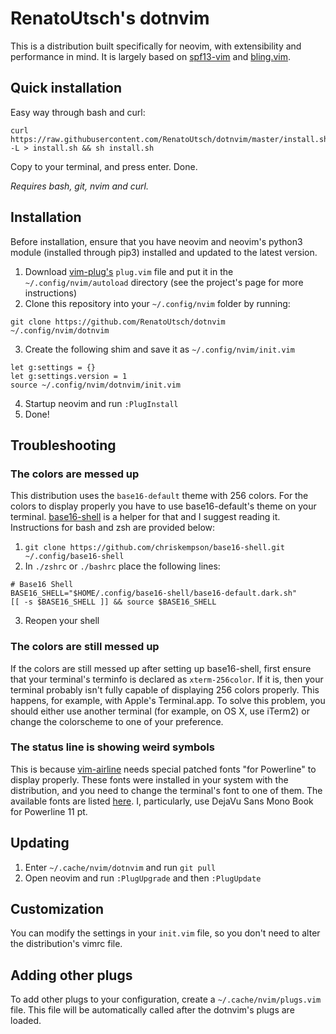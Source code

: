 # RenatoUtsch's dotnvim
This is a distribution built specifically for neovim, with extensibility and performance in mind. It is largely based on [spf13-vim](https://github.com/spf13/spf13-vim) and [bling.vim](https://github.com/bling/dotvim).

## Quick installation

Easy way through bash and curl:

    curl https://raw.githubusercontent.com/RenatoUtsch/dotnvim/master/install.sh -L > install.sh && sh install.sh

Copy to your terminal, and press enter. Done.

*Requires bash, git, nvim and curl.*

## Installation
Before installation, ensure that you have neovim and neovim's python3 module (installed through pip3) installed and updated to the latest version.

1. Download [vim-plug's](https://github.com/junegunn/vim-plug) `plug.vim` file and put it in the `~/.config/nvim/autoload` directory (see the project's page for more instructions)
2. Clone this repository into your `~/.config/nvim` folder by running:
```
git clone https://github.com/RenatoUtsch/dotnvim ~/.config/nvim/dotnvim
```
3. Create the following shim and save it as `~/.config/nvim/init.vim`
```
let g:settings = {}
let g:settings.version = 1
source ~/.config/nvim/dotnvim/init.vim
```
4. Startup neovim and run `:PlugInstall`
5. Done!

## Troubleshooting
### The colors are messed up
This distribution uses the `base16-default` theme with 256 colors. For the colors to display properly you have to use base16-default's theme on your terminal. [base16-shell](https://github.com/chriskempson/base16-shell) is a helper for that and I suggest reading it. Instructions for bash and zsh are provided below:

1. `git clone https://github.com/chriskempson/base16-shell.git ~/.config/base16-shell`
2. In `./zshrc` or `./bashrc` place the following lines:
```
# Base16 Shell
BASE16_SHELL="$HOME/.config/base16-shell/base16-default.dark.sh"
[[ -s $BASE16_SHELL ]] && source $BASE16_SHELL
```
3. Reopen your shell

### The colors are still messed up
If the colors are still messed up after setting up base16-shell, first ensure that your terminal's terminfo is declared as `xterm-256color`. If it is, then your terminal probably isn't fully capable of displaying 256 colors properly. This happens, for example, with Apple's Terminal.app. To solve this problem, you should either use another terminal (for example, on OS X, use iTerm2) or change the colorscheme to one of your preference.

### The status line is showing weird symbols
This is because [vim-airline](https://github.com/vim-airline/vim-airline) needs special patched fonts "for Powerline" to display properly. These fonts were installed in your system with the distribution, and you need to change the terminal's font to one of them. The available fonts are listed [here](https://github.com/powerline/fonts). I, particularly, use DejaVu Sans Mono Book for Powerline 11 pt.

## Updating
1. Enter `~/.cache/nvim/dotnvim` and run `git pull`
2. Open neovim and run `:PlugUpgrade` and then `:PlugUpdate`

## Customization
You can modify the settings in your `init.vim` file, so you don't need to alter the distribution's vimrc file.

## Adding other plugs
To add other plugs to your configuration, create a `~/.cache/nvim/plugs.vim` file. This file will be automatically called after the dotnvim's plugs are loaded.
